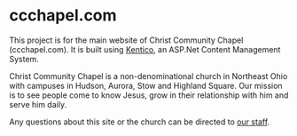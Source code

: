 # ccchapel.com
This project is for the main website of Christ Community Chapel (ccchapel.com). It is built using <a href="http://kentico.com" target="_blank">Kentico</a>, an ASP.Net Content Management System.

Christ Community Chapel is a non-denominational church in Northeast Ohio with campuses in Hudson, Aurora, Stow and Highland Square. Our mission is to see people come to know Jesus, grow in their relationship with him and serve him daily.

Any questions about this site or the church can be directed to <a href="mailto:info@ccchapel.com">our staff</a>.
